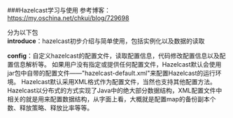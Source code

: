 ###Hazelcast学习与使用
参考博客：https://my.oschina.net/chkui/blog/729698

分为以下包<br>
**introduce**：hazelcast初步介绍与简单使用，包括实例化以及数据的读取<br>


**config**：自定义hazelcast的配置文件，读取配置信息，代码修改配置信息以及配置信息解析等。
 如果用户没有指定或提供任何配置文件，Hazelcast默认会使用jar包中自带的配置文件——"hazelcast-default.xml"来配置Hazelcast的运行环境。
 Hazelcast默认采用XML格式作为配置文件，当然也支持其他配置方法。
 Hazelcast以分布式的方式实现了Java中的绝大部分数据结构，XML配置文件中相关的就是用来配置数据结构，从字面上看，大概就是配置map的备份副本个数、释放策略、释放比率等等。
